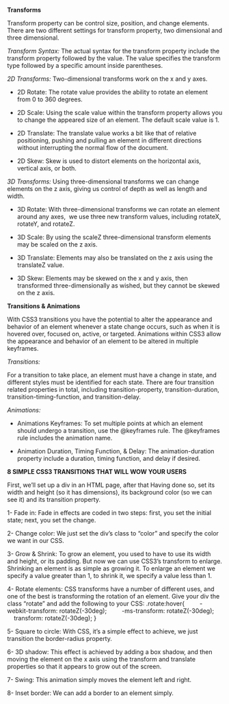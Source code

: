 **Transforms**

Transform property can be control size, position, and change elements. There are two different settings for transform property, two dimensional and three dimensional.

*Transform Syntax:*
The actual syntax for the transform property include the transform property followed by the value. The value specifies the transform type followed by a specific amount inside parentheses.

*2D Transforms:*
Two-dimensional transforms work on the x and y axes.

* 2D Rotate:
The rotate value provides the ability to rotate an element from 0 to 360 degrees. 

* 2D Scale:
Using the scale value within the transform property allows you to change the appeared size of an element. The default scale value is 1.

* 2D Translate:
The translate value works a bit like that of relative positioning, pushing and pulling an element in different directions without interrupting the normal flow of the document.

* 2D Skew:
Skew is used to distort elements on the horizontal axis, vertical axis, or both.


*3D Transforms:*
Using three-dimensional transforms we can change elements on the z axis, giving us control of depth as well as length and width.

* 3D Rotate:
With three-dimensional transforms we can rotate an element around any axes,  we use three new transform values, including rotateX, rotateY, and rotateZ.

* 3D Scale:
By using the scaleZ three-dimensional transform elements may be scaled on the z axis.

* 3D Translate:
Elements may also be translated on the z axis using the translateZ value.

* 3D Skew:
Elements may be skewed on the x and y axis, then transformed three-dimensionally as wished, but they cannot be skewed on the z axis.


**Transitions & Animations**

With CSS3 transitions you have the potential to alter the appearance and behavior of an element whenever a state change occurs, such as when it is hovered over, focused on, active, or targeted. Animations within CSS3 allow the appearance and behavior of an element to be altered in multiple keyframes. 

*Transitions:*

For a transition to take place, an element must have a change in state, and different styles must be identified for each state. There are four transition related properties in total, including transition-property, transition-duration, transition-timing-function, and transition-delay. 

*Animations:*

* Animations Keyframes:
To set multiple points at which an element should undergo a transition, use the @keyframes rule. The @keyframes rule includes the animation name.

* Animation Duration, Timing Function, & Delay:
The animation-duration property include a duration, timing function, and delay if desired.


**8 SIMPLE CSS3 TRANSITIONS THAT WILL WOW YOUR USERS**

First, we’ll set up a div in an HTML page, after that Having done so, set its width and height (so it has dimensions), its background color (so we can see it) and its transition property.

1- Fade in: Fade in effects are coded in two steps: first, you set the initial state; next, you set the change.

2- Change color: We just set the div’s class to “color” and specify the color we want in our CSS.

3- Grow & Shrink: To grow an element, you used to have to use its width and height, or its padding. But now we can use CSS3’s transform to enlarge. Shrinking an element is as simple as growing it. To enlarge an element we specify a value greater than 1, to shrink it, we specify a value less than 1.

4- Rotate elements: CSS transforms have a number of different uses, and one of the best is transforming the rotation of an element. Give your div the class “rotate” and add the following to your CSS:
.rotate:hover{
        -webkit-transform: rotateZ(-30deg);
        -ms-transform: rotateZ(-30deg);
        transform: rotateZ(-30deg);
}

5- Square to circle: With CSS, it’s a simple effect to achieve, we just transition the border-radius property.

6- 3D shadow: This effect is achieved by adding a box shadow, and then moving the element on the x axis using the transform and translate properties so that it appears to grow out of the screen.

7- Swing: This animation simply moves the element left and right.

8- Inset border: We can add a border to an element simply.


